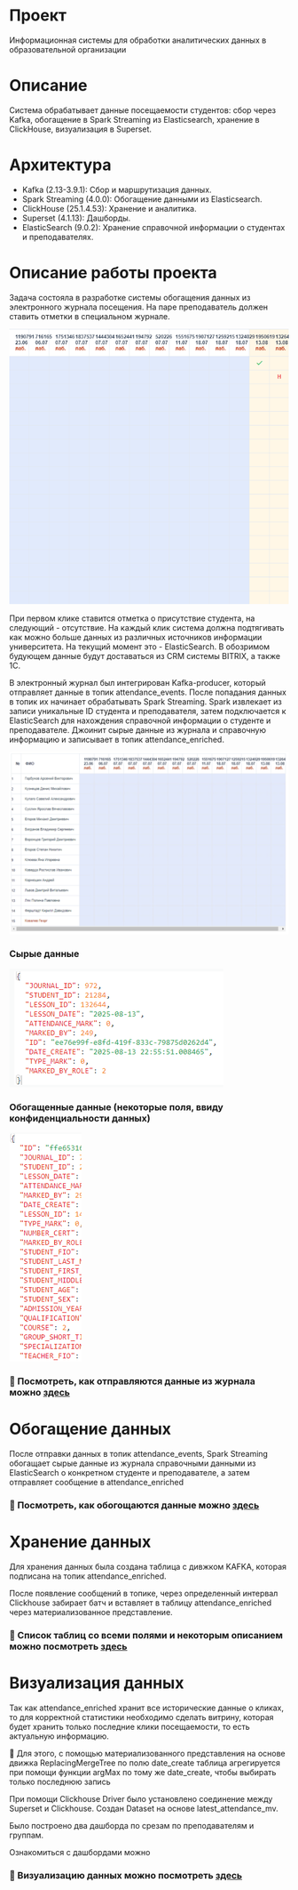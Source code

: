 # Проект  
Информационная системы для обработки аналитических данных в образовательной организации

# Описание
Система обрабатывает данные посещаемости студентов: сбор через Kafka, обогащение в Spark Streaming из Elasticsearch, хранение в ClickHouse, визуализация в Superset. 

# Архитектура
- Kafka (2.13-3.9.1): Сбор и маршрутизация данных.
- Spark Streaming (4.0.0): Обогащение данными из Elasticsearch.
- ClickHouse (25.1.4.53): Хранение и аналитика.
- Superset (4.1.13): Дашборды.
- ElasticSearch (9.0.2): Хранение справочной информации о студентах и преподавателях.



# Описание работы проекта

Задача состояла в разработке системы обогащения данных из электронного журнала посещения. 
На паре преподаватель должен ставить отметки в специальном журнале.

![alt text](refs/image_4.png)

При первом клике ставится отметка о присутствие студента, на следующий - отсутствие. 
На каждый клик система должна подтягивать как можно больше данных из различных источников информации университета. На текущий момент это - ElasticSearch. В обозримом будующем данные будут доставаться из CRM системы BITRIX, а также 1C.

В электронный журнал был интегрирован Kafka-producer, который отправляет данные в топик attendance_events.
После попадания данных в топик их начинает обрабатывать Spark Streaming.
Spark извлекает из записи уникальные ID студента и преподавателя, затем подключается к ElasticSearch для нахождения справочной информации о студенте и преподавателе. 
Джоинит сырые данные из журнала и справочную информацию и записывает в топик attendance_enriched.

![Тестовый журнал посещаемости](refs/img18.png)


### Сырые данные 

![alt text](refs/image_5.png)

### Обогащенные данные (некоторые поля, ввиду конфиденциальности данных)

![alt text](refs/image_6.png)


### 📌 Посмотреть, как отправляются данные из журнала можно [здесь](https://github.com/Kinnerul/gasu_enricher/blob/main/dependence/kafka/Description.md)



# Обогащение данных

После отправки данных в топик attendance_events, Spark Streaming обогащает сырые данные из журнала справочными данными из ElasticSearch о конкретном студенте и преподавателе, а затем отправляет сообщение в attendance_enriched

### 📌 Посмотреть, как обогощаются данные можно [здесь](https://github.com/Kinnerul/gasu_enricher/blob/main/dependence/spark/DeployAndDescrip.md)



# Хранение данных

Для хранения данных была создана таблица с дивжком KAFKA, которая подписана на топик attendance_enriched.

После появление сообщений в топике, через определенный интервал Clickhouse забирает батч и вставляет в таблицу attendance_enriched через материализованное представление.

### 📌 Список таблиц со всеми полями и некоторым описанием можно посмотреть [здесь](https://github.com/Kinnerul/gasu_enricher/blob/main/dependence/clichkouse/tables.md)



# Визуализация данных

Так как attendance_enriched хранит все исторические данные о кликах, то для корректной статистики необходимо сделать витрину, которая будет хранить только последние клики посещаемости, то есть актуальную информацию.

📌 Для этого, с помощью материализованного представления на основе движка ReplacingMergeTree по полю date_create таблица агрегируется при помощи функции argMax по тому же date_create, чтобы выбирать только последнюю запись

При помощи Clickhouse Driver было установлено соединение между Superset и Clickhouse.
Создан Dataset на основе latest_attendance_mv.

Было построено два дашборда по срезам по преподавателям и группам.

Ознакомиться с дашбордами можно 

### 📌 Визуализацию данных можно посмотреть [здесь](https://github.com/Kinnerul/gasu_enricher/blob/main/dependence/superset/visulization.md)

